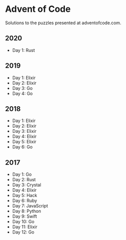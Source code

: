 # Advent of Code

Solutions to the puzzles presented at adventofcode.com.

## 2020
* Day 1: Rust

## 2019
* Day 1: Elixir
* Day 2: Elixir
* Day 3: Go
* Day 4: Go

## 2018
* Day 1: Elixir
* Day 2: Elixir
* Day 3: Elixir
* Day 4: Elixir
* Day 5: Elixir
* Day 6: Go

## 2017
* Day 1: Go
* Day 2: Rust
* Day 3: Crystal
* Day 4: Elixir
* Day 5: Hack
* Day 6: Ruby
* Day 7: JavaScript
* Day 8: Python
* Day 9: Swift
* Day 10: Go
* Day 11: Elixir
* Day 12: Go